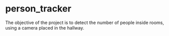# person_tracker
The objective of the project is to detect the number of people inside rooms, using a camera placed in the hallway.
